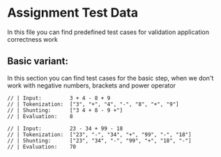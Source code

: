 ﻿# Assignment Test Data

In this file you can find predefined test cases for validation application correctness work

## Basic variant:

In this section you can find test cases for the basic step, when we don't work with negative numbers, brackets and power
operator

    // | Input:         3 + 4 - 8 + 9
    // | Tokenization:  ["3", "+", "4", "-", "8", "+", "9"]
    // | Shunting:      ["3 4 + 8 - 9 +"]
    // | Evaluation:    8

    // | Input:         23 - 34 + 99 - 18
    // | Tokenization:  ["23", "-", "34", "+", "99", "-", "18"]
    // | Shunting:      ["23", "34", "-", "99", "+", "18", "-"]
    // | Evaluation:    70